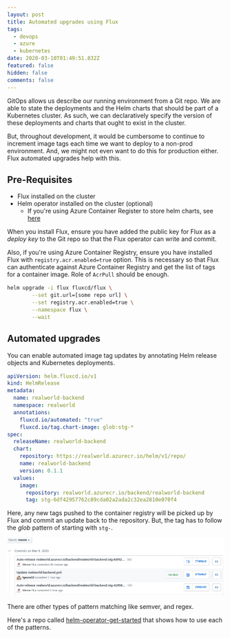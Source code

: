 ```yaml
---
layout: post
title: Automated upgrades using Flux
tags:
  - devops
  - azure
  - kubernetes
date: 2020-03-10T01:49:51.832Z
featured: false
hidden: false
comments: false
---
```

GitOps allows us describe our running environment from a Git repo. We are able to state the deployments and the Helm charts that should be part of a Kubernetes cluster. As such, we can declaratively specify the version of these deployments and charts that ought to exist in the cluster. 

But, throughout development, it would be cumbersome to continue to increment image tags each time we want to deploy to a non-prod environment. And, we might not even want to do this for production either. Flux automated upgrades help with this. 

<!--more-->

## Pre-Requisites

* Flux installed on the cluster
* Helm operator installed on the cluster (optional)
  * If you're using Azure Container Register to store helm charts, see [here](https://gaunacode.com/configuring-flux-to-use-helm-charts-from-azure-container-registry)

When you install Flux, ensure you have added the public key for Flux as a *deploy key* to the Git repo so that the Flux operator can write and commit.

Also, if you're using Azure Container Registry, ensure you have installed Flux with `registry.acr.enabled=true` option. This is necessary so that Flux can authenticate against Azure Container Registry and get the list of tags for a container image. Role of `AcrPull` should be enough.

``` bash
helm upgrade -i flux fluxcd/flux \
        --set git.url=[some repo url] \
        --set registry.acr.enabled=true \
        --namespace flux \
        --wait
```

## Automated upgrades

You can enable automated image tag updates by annotating Helm release objects and Kubernetes deployments.

```yaml
apiVersion: helm.fluxcd.io/v1
kind: HelmRelease
metadata:
  name: realworld-backend
  namespace: realworld
  annotations:
    fluxcd.io/automated: "true"
    fluxcd.io/tag.chart-image: glob:stg-*
spec:
  releaseName: realworld-backend
  chart:
    repository: https://realworld.azurecr.io/helm/v1/repo/
    name: realworld-backend
    version: 0.1.1
  values:
    image:
      repository: realworld.azurecr.io/backend/realworld-backend
      tag: stg-6df42957762c89cda02a2ada2c32ea2810e070f4
```

Here, any new tags pushed to the container registry will be picked up by Flux and commit an update back to the repository. But, the tag has to follow the *glob* pattern of starting with `stg-`. 

![](/assets/uploads/flux_release.png#wide "Flux operator committing back")

There are other types of pattern matching like semver, and regex. 

Here's a repo called [helm-operator-get-started](https://github.com/fluxcd/helm-operator-get-started) that shows how to use each of the patterns.